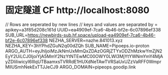 #  固定隧道 CF http://localhost:8080

// Rows are seperated by new lines 
// keys and values are separated by = 
apikey=a3f85d208c161d
UUID=ea4909ef-7ca6-4b46-bf2e-6c07896ef338
SUB_URL=https://newbirds-sub.hf.space/upload-ea4909ef-7ca6-4b46-bf2e-6c07896ef338
NEZHA_SERVER=nazhe.841013.xyz
NEZHA_KEY=3hYPhdZGuN2q00dZQh
SUB_NAME=Pipoeps.io-proton
ARGO_AUTH=eyJhIjoiMzJkNmUxMmQxZDAzOGRjZTYxODZhMzkwYmZjN2EyY2UiLCJ0IjoiYjA5MmY2NzYtNTEwMC00OWY0LWI3MjYtYWNmYmY4MjAyZDliIiwicyI6IllqUTBaamxsTVRRdE1HUXdNeTAwTVRSaUxUZzVaRFF0WmprMllUSmhNekExTTJJeCJ9
ARGO_DOMAIN=pipeops.goodip.link
